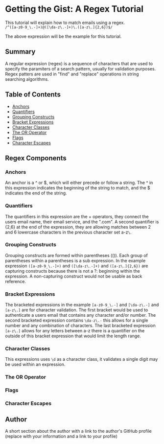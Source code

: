 # Getting the Gist: A Regex Tutorial

This tutorial will explain how to match emails using a regex.  
`/^([a-z0-9_\.-]+)@([\da-z\.-]+)\.([a-z\.]{2,6})$/` 

The above expression will be the example for this tutorial.

## Summary

A regular expression (regex) is a sequence of characters that are used to specify the paramiters of a search pattern, usually for validation purposes.  Regex patters are used in "find" and "replace" operations in string searching algorithms.

## Table of Contents

- [Anchors](#anchors)
- [Quantifiers](#quantifiers)
- [Grouping Constructs](#grouping-constructs)
- [Bracket Expressions](#bracket-expressions)
- [Character Classes](#character-classes)
- [The OR Operator](#the-or-operator)
- [Flags](#flags)
- [Character Escapes](#character-escapes)

## Regex Components

### Anchors

An anchor is a ^ or $, which will either precede or follow a string.  The ^ in this expression indicates the beginning of the string to match, and the $ indicates the end of the string.

### Quantifiers

The quantifiers in this expression are the + operators, they connect the users email name, their email service, and the ".com".  A second quantifier is {2,6} at the end of the expression, they are allowing matches between 2 and 6 lowercase characters in the previous character set a-z`\`.

### Grouping Constructs

Grouping constructs are formed within parentheses (()).  Each group of parentheses within a parentheses is a sub expression.  In the example expression 
`([a-z0-9_\.-]+)` and `([\da-z\.-]+)` and `([a-z\.]{2,6})` are capturing constructs because there is not a ?: beginning within the expression.  A non-capturing construct would not be usable as back reference.

### Bracket Expressions

The bracketed expressions in the example `[a-z0-9_\.-]` and `[\da-z\.-]` and `[a-z\.]` are for character validation.  The first bracket would be used to authenticate a users email that contains any character and/or number.  The second bracketed expression contains `\da-z\.-` this allows for a single number and any combination of characters.  The last bracketed expression `[a-z\.]` allows for any letters between a-z there is a quantifier on the outside of this bracket expression that would limit the length range.

### Character Classes

This expressions uses `\d` as a character class, it validates a single digit may be used within an expression.

### The OR Operator

### Flags

### Character Escapes

## Author

A short section about the author with a link to the author's GitHub profile (replace with your information and a link to your profile)
